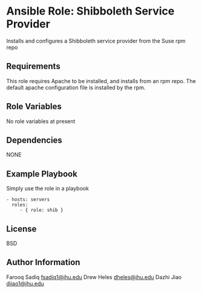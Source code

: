Ansible Role: Shibboleth Service Provider
========================================

Installs and configures a Shibboleth service provider from the Suse rpm repo

Requirements
------------
This role requires Apache to be installed, and installs from an rpm repo. The default apache configuration file is installed by the rpm.

Role Variables
--------------

No role variables at present

Dependencies
------------

NONE

Example Playbook
----------------

Simply use the role in a playbook

    - hosts: servers
      roles:
         - { role: shib }

License
-------

BSD

Author Information
------------------

Farooq Sadiq <fsadiq1@jhu.edu>
Drew Heles <dheles@jhu.edu>
Dazhi Jiao <djiao1@jhu.edu>
